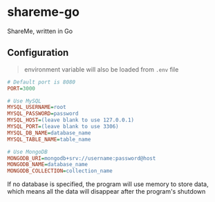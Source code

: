 # shareme-go

ShareMe, written in Go

## Configuration

> environment variable will also be loaded from `.env` file

```ini
# Default port is 8080
PORT=3000

# Use MySQL
MYSQL_USERNAME=root
MYSQL_PASSWORD=password
MYSQL_HOST=(leave blank to use 127.0.0.1)
MYSQL_PORT=(leave blank to use 3306)
MYSQL_DB_NAME=database_name
MYSQL_TABLE_NAME=table_name

# Use MongoDB
MONGODB_URI=mongodb+srv://username:password@host
MONGODB_NAME=database_name
MONGODB_COLLECTION=collection_name
```

If no database is specified, the program will use memory to store data,  
which means all the data will disappear after the program's shutdown
